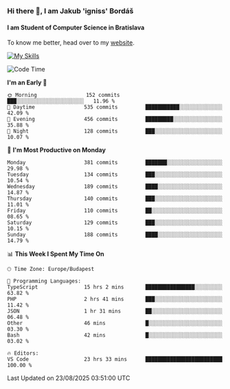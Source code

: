 ### Hi there 👋, I am Jakub 'igniss' Bordáš

#### I am Student of Computer Science in Bratislava
To know me better, head over to my [website](https://bordas.sk).

[![My Skills](https://skillicons.dev/icons?i=js,typescript,html,css,figma,svelte,vue,next,postgresql,nest,express,nodejs)](https://bordas.sk)


<!--START_SECTION:waka-->
![Code Time](http://img.shields.io/badge/Code%20Time-2%2C062%20hrs%2050%20mins-blue)

**I'm an Early 🐤** 

```text
🌞 Morning                152 commits         ███░░░░░░░░░░░░░░░░░░░░░░   11.96 % 
🌆 Daytime                535 commits         ███████████░░░░░░░░░░░░░░   42.09 % 
🌃 Evening                456 commits         █████████░░░░░░░░░░░░░░░░   35.88 % 
🌙 Night                  128 commits         ███░░░░░░░░░░░░░░░░░░░░░░   10.07 % 
```
📅 **I'm Most Productive on Monday** 

```text
Monday                   381 commits         ███████░░░░░░░░░░░░░░░░░░   29.98 % 
Tuesday                  134 commits         ███░░░░░░░░░░░░░░░░░░░░░░   10.54 % 
Wednesday                189 commits         ████░░░░░░░░░░░░░░░░░░░░░   14.87 % 
Thursday                 140 commits         ███░░░░░░░░░░░░░░░░░░░░░░   11.01 % 
Friday                   110 commits         ██░░░░░░░░░░░░░░░░░░░░░░░   08.65 % 
Saturday                 129 commits         ███░░░░░░░░░░░░░░░░░░░░░░   10.15 % 
Sunday                   188 commits         ████░░░░░░░░░░░░░░░░░░░░░   14.79 % 
```


📊 **This Week I Spent My Time On** 

```text
🕑︎ Time Zone: Europe/Budapest

💬 Programming Languages: 
TypeScript               15 hrs 2 mins       ████████████████░░░░░░░░░   63.82 % 
PHP                      2 hrs 41 mins       ███░░░░░░░░░░░░░░░░░░░░░░   11.42 % 
JSON                     1 hr 31 mins        ██░░░░░░░░░░░░░░░░░░░░░░░   06.48 % 
Other                    46 mins             █░░░░░░░░░░░░░░░░░░░░░░░░   03.30 % 
Bash                     42 mins             █░░░░░░░░░░░░░░░░░░░░░░░░   03.02 % 

🔥 Editors: 
VS Code                  23 hrs 33 mins      █████████████████████████   100.00 % 
```


 Last Updated on 23/08/2025 03:51:00 UTC
<!--END_SECTION:waka-->
